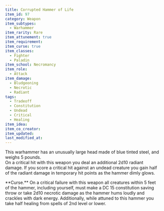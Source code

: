 ```yaml
---
title: Corrupted Hammer of Life
item_id: 97
category: Weapon
item_subtypes:
  - Warhammer
item_rarity: Rare
item_attunement: true
item_requirement:
item_curse: true
item_classes:
  - Fighter
  - Paladin
item_school: Necromancy
item_role:
  - Attack
item_damage:
  - Bludgeoning
  - Necrotic
  - Radiant
tags:
  - Tradeoff
  - Constitution
  - Undead
  - Critical
  - Healing
item_idea:
item_co_creator:
item_updated:
last_modified_at:
---
```


This warhammer has an unusually large head made of blue tinted steel, and weighs 5 pounds.  
On a critical hit with this weapon you deal an additional 2d10 radiant damage. If you score a critical hit against an undead creature you gain half of the radiant damage in temporary hit points as the hammer dimly glows.

<!--excerpt-->
<section id="curse">
**Curse.** On a critical failure with this weapon all creatures within 5 feet of the hammer, including yourself, must make a DC 15 constitution saving throw or take 2d10 necrotic damage as the hammer hums loudly and crackles with dark energy.    
Additionally, while attuned to this hammer you take half healing from spells of 2nd level or lower.
</section>

